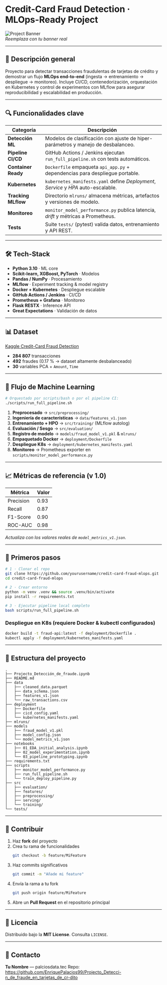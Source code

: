# Credit-Card Fraud Detection · MLOps-Ready Project

![Project Banner](https://via.placeholder.com/800x200?text=Credit+Card+Fraud+Detection+%7C+MLOps)  
*Reemplaza con tu banner real*

---

## 📌 Descripción general  
Proyecto para detectar transacciones fraudulentas de tarjetas de crédito y demostrar un flujo **MLOps end-to-end** (ingesta → entrenamiento → despliegue → monitoreo). Incluye CI/CD, contenedorización, orquestación en Kubernetes y control de experimentos con MLflow para asegurar reproducibilidad y escalabilidad en producción.

---

## 🔍 Funcionalidades clave
| Categoría           | Descripción                                                                      |
|---------------------|----------------------------------------------------------------------------------|
| **Detección ML**    | Modelos de clasificación con ajuste de hiper-parámetros y manejo de desbalanceo. |
| **Pipeline CI/CD**  | GitHub Actions / Jenkins ejecutan `run_full_pipeline.sh` con tests automáticos.   |
| **Container Ready** | `Dockerfile` empaqueta `api_app.py` + dependencias para despliegue portable.      |
| **Kubernetes**      | `kubernetes_manifests.yaml` define *Deployment*, *Service* y *HPA* auto-escalable.|
| **Tracking MLflow** | Directorio `mlruns/` almacena métricas, artefactos y versiones de modelo.         |
| **Monitoreo**       | `monitor_model_performance.py` publica latencia, *drift* y métricas a Prometheus. |
| **Tests**           | Suite `tests/` (pytest) valida datos, entrenamiento y API REST.                  |

---

## 🛠️ Tech-Stack
- **Python 3.10** · ML core  
- **Scikit-learn, XGBoost, PyTorch** · Modelos  
- **Pandas / NumPy** · Procesamiento  
- **MLflow** · Experiment tracking & model registry  
- **Docker + Kubernetes** · Despliegue escalable  
- **GitHub Actions / Jenkins** · CI/CD  
- **Prometheus + Grafana** · Monitoreo  
- **Flask RESTX** · Inference API  
- **Great Expectations** · Validación de datos  

---

## 📊 Dataset  
[Kaggle Credit-Card Fraud Detection](https://www.kaggle.com/mlg-ulb/creditcardfraud)  
- **284 807** transacciones  
- **492** fraudes (0.17 % → dataset altamente desbalanceado)  
- **30** variables PCA + `Amount`, `Time`

---

## 🧠 Flujo de Machine Learning

```bash
# Orquestado por scripts/bash o por el pipeline CI:
./scripts/run_full_pipeline.sh
```

1. **Preprocesado** → `src/preprocessing/`  
2. **Ingeniería de características** → `data/features_v1.json`  
3. **Entrenamiento + HPO** → `src/training/` (MLflow autolog)  
4. **Evaluación / Sesgo** → `src/evaluation/`  
5. **Registro de modelo** → `models/fraud_model_v1.pkl` & `mlruns/`  
6. **Empaquetado Docker** → `deployment/Dockerfile`  
7. **Despliegue K8s** → `deployment/kubernetes_manifests.yaml`  
8. **Monitoreo** → Prometheus exporter en `scripts/monitor_model_performance.py`

---

## 📈 Métricas de referencia (v 1.0)
| Métrica   | Valor |
|-----------|-------|
| Precision | 0.93  |
| Recall    | 0.87  |
| F1-Score  | 0.90  |
| ROC-AUC   | 0.98  |

*Actualiza con los valores reales de `model_metrics_v1.json`.*

---

## 🚀 Primeros pasos

```bash
# 1 · Clonar el repo
git clone https://github.com/yourusername/credit-card-fraud-mlops.git
cd credit-card-fraud-mlops

# 2 · Crear entorno
python -m venv .venv && source .venv/bin/activate
pip install -r requirements.txt

# 3 · Ejecutar pipeline local completo
bash scripts/run_full_pipeline.sh
```

### Despliegue en K8s (requiere Docker & kubectl configurados)

```bash
docker build -t fraud-api:latest -f deployment/Dockerfile .
kubectl apply -f deployment/kubernetes_manifests.yaml
```

---

## 📂 Estructura del proyecto
```text
.
├── Projecto_Detección_de_fraude.ipynb
├── README.md
├── data
│   ├── cleaned_data.parquet
│   ├── data_schema.json
│   ├── features_v1.json
│   └── raw_transactions.csv
├── deployment
│   ├── Dockerfile
│   ├── cicd_config.yaml
│   └── kubernetes_manifests.yaml
├── mlruns/
├── models
│   ├── fraud_model_v1.pkl
│   ├── model_config.json
│   └── model_metrics_v1.json
├── notebooks
│   ├── 01_EDA_initial_analysis.ipynb
│   ├── 02_model_experimentation.ipynb
│   └── 03_pipeline_prototyping.ipynb
├── requirements.txt
├── scripts
│   ├── monitor_model_performance.py
│   ├── run_full_pipeline.sh
│   └── train_deploy_pipeline.py
├── src
│   ├── evaluation/
│   ├── features/
│   ├── preprocessing/
│   ├── serving/
│   └── training/
└── tests/
```

---

## 🤝 Contribuir
1. Haz **fork** del proyecto  
2. Crea tu rama de funcionalidades  
   ```bash
   git checkout -b feature/MiFeature
   ```  
3. Haz commits significativos  
   ```bash
   git commit -m "Añade mi feature"
   ```  
4. Envía la rama a tu fork  
   ```bash
   git push origin feature/MiFeature
   ```  
5. Abre un **Pull Request** en el repositorio principal

---

## 📜 Licencia  
Distribuido bajo la **MIT License**. Consulta `LICENSE`.

---

## 📧 Contacto  
**Tu Nombre** — palciosdata.tec
Repo: <https://github.com/EnriquePalacios99/Projecto_Detecci-n_de_fraude_en_tarjetas_de_cr-dito>
